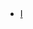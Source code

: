 <!-- ## test note -->

<ul style="margin:0 0 5px;">
  <li><a href="https://github.com/zahsa/zahsa.github.io/edit/main/_includes/test.md"><autocolor>I</autocolor></a></li>
</ul>
